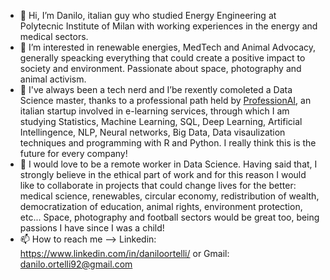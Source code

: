 - 👋 Hi, I’m Danilo, italian guy who studied Energy Engineering at Polytecnic Institute of Milan with working experiences in the energy and medical sectors.
- 👀 I’m interested in renewable energies, MedTech and Animal Advocacy, generally speacking everything that could create a positive impact to society and environment. Passionate about space, photography and animal activism. 
- 🌱 I've always been a tech nerd and I’be rexently comoleted a Data Science master, thanks to a professional path held by [ProfessionAI](https://www.profession.ai/), an italian startup involved in e-learning services, through which I am studying Statistics, Machine Learning, SQL, Deep Learning, Artificial Intellingence, NLP, Neural networks, Big Data, Data visaulization techniques and programming with R and Python. I really think this is the future for every company!
- 💞️ I would love to be a remote worker in Data Science. Having said that, I strongly believe in the ethical part of work and for this reason I would like to collaborate in projects that could change lives for the better: medical science, renewables, circular economy, redistribution of wealth, 
democratization of education, animal rights, environment protection, etc... Space, photography and football sectors would be great too, being passions I have since I was a child!
- 📫 How to reach me --> Linkedin: https://www.linkedin.com/in/daniloortelli/ or Gmail: danilo.ortelli92@gmail.com 

<!---
danort92/danort92 is a ✨ special ✨ repository because its `README.md` (this file) appears on your GitHub profile.
You can click the Preview link to take a look at your changes.
--->
